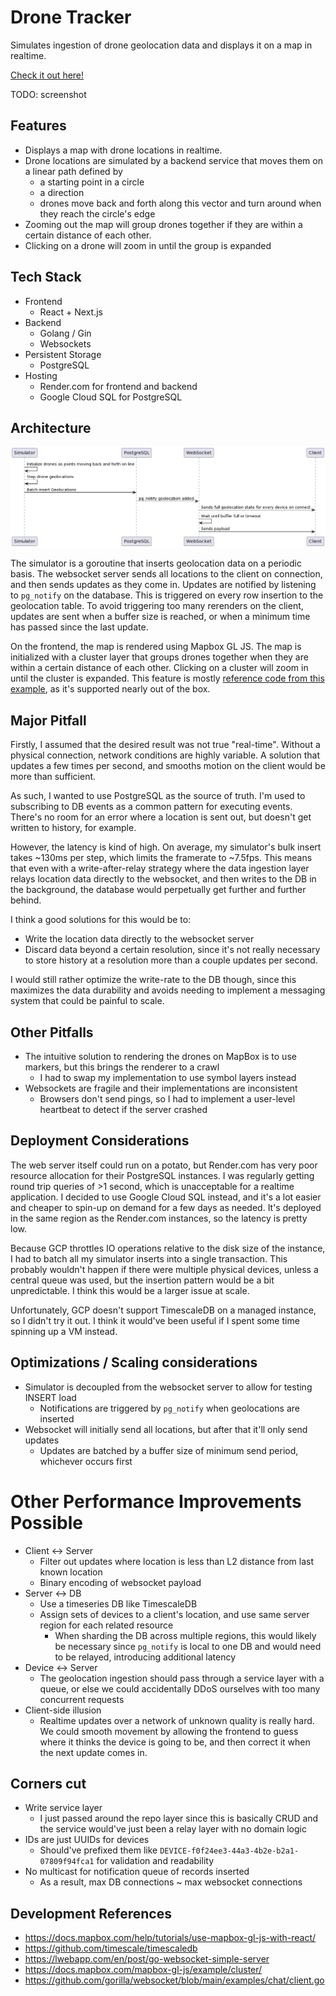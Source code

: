 # Drone Tracker

Simulates ingestion of drone geolocation data and displays it on a map in realtime.

[Check it out here!](https://map-project-r2zv.onrender.com)

TODO: screenshot

## Features
- Displays a map with drone locations in realtime.
- Drone locations are simulated by a backend service that moves them on a linear path defined by
  - a starting point in a circle
  - a direction
  - drones move back and forth along this vector and turn around when they reach the circle's edge
- Zooming out the map will group drones together if they are within a certain distance of each other.
- Clicking on a drone will zoom in until the group is expanded

## Tech Stack
- Frontend
  - React + Next.js
- Backend
  - Golang / Gin
  - Websockets
- Persistent Storage
  - PostgreSQL
- Hosting
  - Render.com for frontend and backend
  - Google Cloud SQL for PostgreSQL

## Architecture

![Sequence Diagram](sequenceDiagram.png)

The simulator is a goroutine that inserts geolocation data on a periodic basis. The websocket server sends all locations to the client on connection, and then sends updates as they come in. Updates are notified by listening to `pg_notify` on the database. This is triggered on every row insertion to the geolocation table. To avoid triggering too many rerenders on the client, updates are sent when a buffer size is reached, or when a minimum time has passed since the last update.

On the frontend, the map is rendered using Mapbox GL JS. The map is initialized with a cluster layer that groups drones together when they are within a certain distance of each other. Clicking on a cluster will zoom in until the cluster is expanded. This feature is mostly [reference code from this example](https://docs.mapbox.com/mapbox-gl-js/example/cluster/), as it's supported nearly out of the box.

## Major Pitfall

Firstly, I assumed that the desired result was not true "real-time". Without a physical connection, network conditions are highly variable.
A solution that updates a few times per second, and smooths motion on the client would be more than sufficient.

As such, I wanted to use PostgreSQL as the source of truth. I'm used to subscribing to DB events as a common pattern for executing events.
There's no room for an error where a location is sent out, but doesn't get written to history, for example.

However, the latency is kind of high. On average, my simulator's bulk insert takes ~130ms per step, which limits the framerate to ~7.5fps.
This means that even with a write-after-relay strategy where the data ingestion layer relays location data directly to the websocket, and then writes to the DB in the background, the database would perpetually get further and further behind.

I think a good solutions for this would be to:
- Write the location data directly to the websocket server
- Discard data beyond a certain resolution, since it's not really necessary to store history at a resolution more than a couple updates per second.

I would still rather optimize the write-rate to the DB though, since this maximizes the data durability and avoids needing to implement a messaging system that could be painful to scale.

## Other Pitfalls

- The intuitive solution to rendering the drones on MapBox is to use markers, but this brings the renderer to a crawl
  - I had to swap my implementation to use symbol layers instead 
- Websockets are fragile and their implementations are inconsistent
  - Browsers don't send pings, so I had to implement a user-level heartbeat to detect if the server crashed

## Deployment Considerations

The web server itself could run on a potato, but Render.com has very poor resource allocation for their PostgreSQL instances.
I was regularly getting round trip queries of >1 second, which is unacceptable for a realtime application.
I decided to use Google Cloud SQL instead, and it's a lot easier and cheaper to spin-up on demand for a few days as needed.
It's deployed in the same region as the Render.com instances, so the latency is pretty low.

Because GCP throttles IO operations relative to the disk size of the instance, I had to batch all my simulator inserts into a single transaction.
This probably wouldn't happen if there were multiple physical devices, unless a central queue was used, but the insertion pattern would be a bit unpredictable. I think this would be a larger issue at scale.

Unfortunately, GCP doesn't support TimescaleDB on a managed instance, so I didn't try it out. I think it would've been useful if I spent some time spinning up a VM instead.

## Optimizations / Scaling considerations
- Simulator is decoupled from the websocket server to allow for testing INSERT load
  - Notifications are triggered by `pg_notify` when geolocations are inserted
- Websocket will initially send all locations, but after that it'll only send updates
  - Updates are batched by a buffer size of minimum send period, whichever occurs first

# Other Performance Improvements Possible
- Client <-> Server
  - Filter out updates where location is less than L2 distance from last known location
  - Binary encoding of websocket payload
- Server <-> DB
  - Use a timeseries DB like TimescaleDB
  - Assign sets of devices to a client's location, and use same server region for each related resource
    - When sharding the DB across multiple regions, this would likely be necessary since `pg_notify` is local to one DB and would need to be relayed, introducing additional latency
- Device <-> Server
  - The geolocation ingestion should pass through a service layer with a queue, or else we could accidentally DDoS ourselves with too many concurrent requests
- Client-side illusion
  - Realtime updates over a network of unknown quality is really hard. We could smooth movement by allowing the frontend to guess where it thinks the device is going to be, and then correct it when the next update comes in.

## Corners cut
- Write service layer
  - I just passed around the repo layer since this is basically CRUD and the service would've just been a relay layer with no domain logic
- IDs are just UUIDs for devices
  - Should've prefixed them like `DEVICE-f0f24ee3-44a3-4b2e-b2a1-07809f94fca1` for validation and readability
- No multicast for notification queue of records inserted
  - As a result, max DB connections ~ max websocket connections

## Development References
- https://docs.mapbox.com/help/tutorials/use-mapbox-gl-js-with-react/
- https://github.com/timescale/timescaledb
- https://lwebapp.com/en/post/go-websocket-simple-server
- https://docs.mapbox.com/mapbox-gl-js/example/cluster/
- https://github.com/gorilla/websocket/blob/main/examples/chat/client.go

